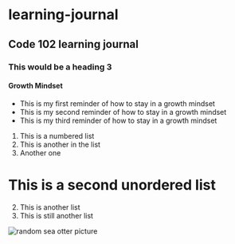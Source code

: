 # learning-journal
## Code 102 learning journal
### This would be a heading 3

#### Growth Mindset
- This is my first reminder of how to stay in a growth mindset
- This is my second reminder of how to stay in a growth mindset
- This is my third reminder of how to stay in a growth mindset

1. This is a numbered list
1. This is another in the list
1. Another one

# This is a second unordered list
2. This is another list
2. This is still another list

![random sea otter picture](https://cdn.imgbin.com/4/0/13/imgbin-cartoon-otter-qHpNBHVCZyEucU9qtYMQ9F3gV.jpg)

